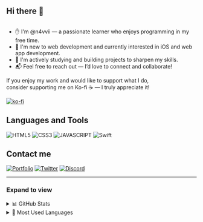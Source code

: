 ## Hi there 👋
<img src="https://komarev.com/ghpvc/?username=n4vvii&style=flat-square&color=blue" alt=""/>

- ✋ I'm @n4vvii — a passionate learner who enjoys programming in my free time.  
- 📗 I'm new to web development and currently interested in iOS and web app development.  
- 📖 I'm actively studying and building projects to sharpen my skills.  
- 📬 Feel free to reach out — I’d love to connect and collaborate!

If you enjoy my work and would like to support what I do,  
consider supporting me on Ko-fi ☕ — I truly appreciate it!


[![ko-fi](https://ko-fi.com/img/githubbutton_sm.svg)](https://ko-fi.com/n4vvii)


## Languages and Tools

![HTML5](https://img.shields.io/badge/-HTML5-E34F26?style=for-the-badge&logo=html5&logoColor=white)
![CSS3](https://img.shields.io/badge/-CSS3-1572B6?style=for-the-badge&logo=css3)
![JAVASCRIPT](https://img.shields.io/badge/JavaScript-F7DF1E.svg?style=for-the-badge&logo=javascript&logoColor=white)
![Swift](https://img.shields.io/badge/Swift-FA7343.svg?style=for-the-badge&logo=swift&logoColor=white)


## Contact me

[![Portfolio](https://img.shields.io/badge/Portfolio-000?style=for-the-badge&logo=aboutdotme&logoColor=white)](https://n4vvii.eu.org)
[![Twitter](https://img.shields.io/badge/Twitter-blue?style=for-the-badge&logo=X&logoColor=white)](https://x.com/n4vvii)
[![Discord](https://img.shields.io/badge/Discord-5865F2?style=for-the-badge&logo=discord&logoColor=white)](https://discord.com/users/856906697633431552)

___

### Expand to view

<details>
  <summary>📊 GitHub Stats</summary>
  
  <p>
    <a href="#"><img src="https://github-readme-stats.vercel.app/api?username=n4vvii&show_icons=true&count_private=true&hide_border=true&bg_color=0D1117&title_color=58A6FF&text_color=ADBAC7&icon_color=79C0FF&border_radius=8" width="500" alt="GitHub Stats" /></a>
  </p>
</details>

<details>
  <summary>🌟 Most Used Languages</summary>
  
  <p>
    <a href="#"><img src="https://github-readme-stats.vercel.app/api/top-langs/?username=n4vvii&layout=compact&langs_count=6&hide_border=true&bg_color=0D1117&title_color=58A6FF&text_color=ADBAC7&icon_color=79C0FF&card_width=320" width="400" alt="Most used Languages" /></a>
  </p>
</details>
